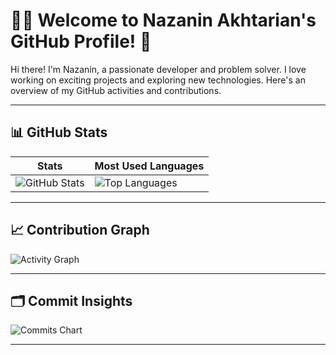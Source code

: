 
<!--
**nazanin97/nazanin97** is a ✨ _special_ ✨ repository because its `README.md` (this file) appears on your GitHub profile.

Here are some ideas to get you started:

- 🔭 I’m currently working on ...
- 🌱 I’m currently learning ...
- 👯 I’m looking to collaborate on ...
- 🤔 I’m looking for help with ...
- 💬 Ask me about ...
- 📫 How to reach me: ...
- 😄 Pronouns: ...
- ⚡ Fun fact: ...
-->

# 👩‍💻 Welcome to Nazanin Akhtarian's GitHub Profile! 🌟

Hi there! I'm Nazanin, a passionate developer and problem solver. I love working on exciting projects and exploring new technologies. Here's an overview of my GitHub activities and contributions.

---

## 📊 GitHub Stats

| **Stats**                                     | **Most Used Languages**                      |
|-----------------------------------------------|---------------------------------------------|
| ![GitHub Stats](https://github-readme-stats.vercel.app/api?username=nazanin97&show_icons=true&theme=radical) | ![Top Languages](https://github-readme-stats.vercel.app/api/top-langs/?username=nazanin97&layout=compact&theme=radical) |

---

## 📈 Contribution Graph
![Activity Graph](https://github-readme-activity-graph.vercel.app/graph?username=nazanin97&theme=radical)


---

## 🗂️ Commit Insights
![Commits Chart](https://github-profile-summary-cards.vercel.app/api/cards/profile-details?username=nazanin97&theme=radical)

---
